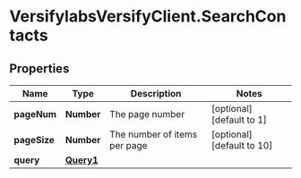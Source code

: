 # VersifylabsVersifyClient.SearchContacts

## Properties

Name | Type | Description | Notes
------------ | ------------- | ------------- | -------------
**pageNum** | **Number** | The page number | [optional] [default to 1]
**pageSize** | **Number** | The number of items per page | [optional] [default to 10]
**query** | [**Query1**](Query1.md) |  | 


